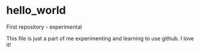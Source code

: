 # hello_world
First repository - experimental

This file is just a part of me experimenting and learning to use github. I love it!
